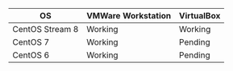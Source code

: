 | OS              | VMWare Workstation | VirtualBox |
|-----------------|--------------------|------------|
| CentOS Stream 8 | Working            | Working    |
| CentOS 7        | Working            | Pending    |
| CentOS 6        | Working            | Pending    |
